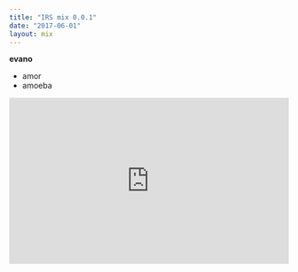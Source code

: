 ```yaml
---
title: "IRS mix 0.0.1"
date: "2017-06-01"
layout: mix
---
```

__evano__  

- amor
- amoeba
<iframe width="100%" height="300" scrolling="no" frameborder="no" src="https://w.soundcloud.com/player/?url=https%3A//api.soundcloud.com/tracks/319709050&amp;color=%23ffffff&amp;auto_play=true&amp;hide_related=false&amp;show_comments=true&amp;show_user=true&amp;show_reposts=false&amp;visual=true"></iframe>


